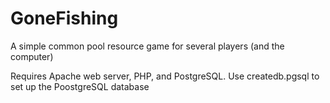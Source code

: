 # GoneFishing
A simple common pool resource game for several players (and the computer)

Requires Apache web server, PHP, and PostgreSQL.  Use createdb.pgsql to set up the PoostgreSQL database 
